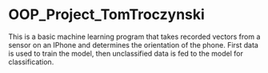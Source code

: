 # OOP_Project_TomTroczynski
This is a basic machine learning program that takes recorded vectors from a sensor on an IPhone and determines the orientation of the phone.
First data is used to train the model, then unclassified data is fed to the model for classification.
